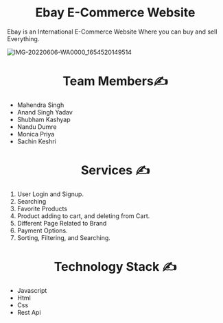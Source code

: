 <h1 align="center">  Ebay E-Commerce Website </h1>

Ebay is an International E-Commerce Website Where you can buy and sell Everything.

![IMG-20220606-WA0000_1654520149514](https://miro.medium.com/max/630/1*ZDiCjNAtffkbZHwItMee1g.png)


<h1 align="center"> Team Members✍️ </h1>

<ul>
 <li>Mahendra Singh</li>
  <li>Anand Singh Yadav </li>
  <li>Shubham Kashyap </li>
  <li>Nandu Dumre
 </li>
  <li> Monica Priya </li>
  <li> Sachin Keshri </li>


 </ul>
<h1 align="center"> Services ✍️ </h1>

 
<ol>
 <li> User Login and Signup. </li>
  <li> Searching </li>
  <li> Favorite Products </li>
  <li> Product adding to cart, and deleting from Cart. </li>
  <li> Different Page Related to Brand</li>
  <li> Payment Options. </li>
 <li> Sorting, Filtering, and Searching. </li>
 
 </ol>
 
 
 
<h1 align="center"> Technology Stack️ ✍️ </h1>


<ul>
 <li>Javascript </li>
  <li>Html </li>
  <li>Css </li>
 <li>Rest Api </li>
 </ul>
